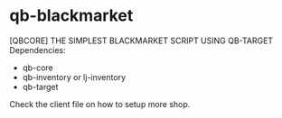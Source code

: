 # qb-blackmarket
[QBCORE] THE SIMPLEST BLACKMARKET SCRIPT USING QB-TARGET
Dependencies:
- qb-core 
- qb-inventory or lj-inventory
- qb-target

Check the client file on how to setup more shop.
